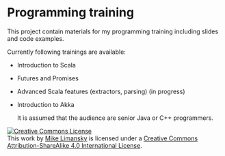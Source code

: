 Programming training
=====================

  This project contain materials for my programming training including slides 
and code examples.

  Currently following trainings are available:

- Introduction to Scala
- Futures and Promises
- Advanced Scala features (extractors, parsing) (in progress)
- Introduction to Akka

  It is assumed that the audience are senior Java or C++ programmers.

<a rel="license" href="http://creativecommons.org/licenses/by-sa/4.0/"><img alt="Creative Commons License" style="border-width:0" src="http://i.creativecommons.org/l/by-sa/4.0/88x31.png" /></a><br />This work by <a xmlns:cc="http://creativecommons.org/ns#" href="http://github.com/limansky/trainings" property="cc:attributionName" rel="cc:attributionURL">Mike Limansky</a> is licensed under a <a rel="license" href="http://creativecommons.org/licenses/by-sa/4.0/">Creative Commons Attribution-ShareAlike 4.0 International License</a>.
